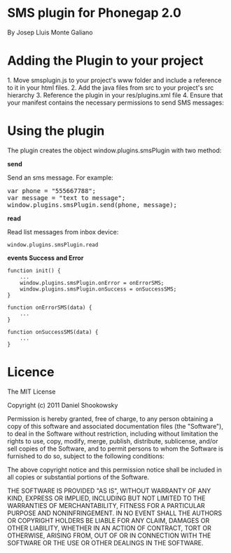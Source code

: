 <h1>SMS plugin for Phonegap 2.0</h1>
By Josep Lluis Monte Galiano


<h1>Adding the Plugin to your project</h1>
1. Move smsplugin.js to your project's www folder and include a reference to it in your html files.
2. Add the java files from src to your project's src hierarchy
3. Reference the plugin in your res/plugins.xml file
4. Ensure that your manifest contains the necessary permissions to send SMS messages:


<h1>Using the plugin</h1>
The plugin creates the object window.plugins.smsPlugin with two method:

<b>send</b>

Send an sms message. For example:

<pre>
var phone = "555667788";
var message = "text to message";
window.plugins.smsPlugin.send(phone, message);
</pre>

<b>read</b>

Read list messages from inbox device:

<code>window.plugins.smsPlugin.read</code>


<b>events Success and Error</b>

	function init() {
		...
		window.plugins.smsPlugin.onError = onErrorSMS;
		window.plugins.smsPlugin.onSuccess = onSuccessSMS;
	}

	function onErrorSMS(data) {
		...
	}

	function onSuccessSMS(data) {
		...
	}



<h1>Licence</h1>
The MIT License

Copyright (c) 2011 Daniel Shookowsky

Permission is hereby granted, free of charge, to any person obtaining a copy of this software and associated documentation files (the "Software"), to deal in the Software without restriction, including without limitation the rights to use, copy, modify, merge, publish, distribute, sublicense, and/or sell copies of the Software, and to permit persons to whom the Software is furnished to do so, subject to the following conditions:

The above copyright notice and this permission notice shall be included in all copies or substantial portions of the Software.

THE SOFTWARE IS PROVIDED "AS IS", WITHOUT WARRANTY OF ANY KIND, EXPRESS OR IMPLIED, INCLUDING BUT NOT LIMITED TO THE WARRANTIES OF MERCHANTABILITY, FITNESS FOR A PARTICULAR PURPOSE AND NONINFRINGEMENT. IN NO EVENT SHALL THE AUTHORS OR COPYRIGHT HOLDERS BE LIABLE FOR ANY CLAIM, DAMAGES OR OTHER LIABILITY, WHETHER IN AN ACTION OF CONTRACT, TORT OR OTHERWISE, ARISING FROM, OUT OF OR IN CONNECTION WITH THE SOFTWARE OR THE USE OR OTHER DEALINGS IN THE SOFTWARE.
